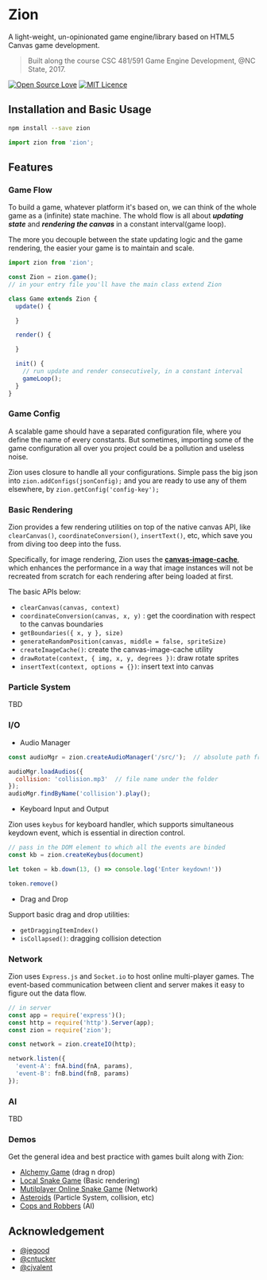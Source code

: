 # Zion

A light-weight, un-opinionated game engine/library based on HTML5 Canvas game development.

> Built along the course CSC 481/591 Game Engine Development, @NC State, 2017.

[![Open Source Love](https://badges.frapsoft.com/os/v1/open-source.svg?v=103)](https://github.com/ellerbrock/open-source-badges/)
[![MIT Licence](https://badges.frapsoft.com/os/mit/mit.svg?v=103)](https://opensource.org/licenses/mit-license.php)

## Installation and Basic Usage

```sh
npm install --save zion
```

```js
import zion from 'zion';
```

## Features

### Game Flow

To build a game, whatever platform it's based on, we can think of the whole game as a (infinite) state machine. The whold flow is all about ***updating state*** and ***rendering the canvas*** in a constant interval(game loop).

The more you decouple between the state updating logic and the game rendering, the easier your game is to maintain and scale.

```js
import zion from 'zion';

const Zion = zion.game();
// in your entry file you'll have the main class extend Zion

class Game extends Zion {
  update() {

  }

  render() {

  }

  init() {
    // run update and render consecutively, in a constant interval
    gameLoop();
  }
}
```

### Game Config

A scalable game should have a separated configuration file, where you define the name of every constants. But sometimes, importing some of the game configuration all over you project could be a pollution and useless noise.

Zion uses closure to handle all your configurations. Simple pass the big json into `zion.addConfigs(jsonConfig);` and you are ready to use any of them elsewhere, by `zion.getConfig('config-key');`

### Basic Rendering

Zion provides a few rendering utilities on top of the native canvas API, like `clearCanvas()`, `coordinateConversion()`, `insertText()`, etc, which save you from diving too deep into the fuss.

Specifically, for image rendering, Zion uses the [**canvas-image-cache**](https://github.com/thomasyimgit/canvas-image-cache), which enhances the performance in a way that image instances will not be recreated from scratch for each rendering after being loaded at first.

The basic APIs below:

* `clearCanvas(canvas, context)`
* `coordinateConversion(canvas, x, y)` : get the coordination with respect to the canvas boundaries
* `getBoundaries({ x, y }, size)`
* `generateRandomPosition(canvas, middle = false, spriteSize)`
* `createImageCache()`: create the canvas-image-cache utility
* `drawRotate(context, { img, x, y, degrees })`: draw rotate sprites
* `insertText(context, options = {})`: insert text into canvas

### Particle System

TBD

### I/O

* Audio Manager

<!--- The APIs of audio manager should be modified further --->

```js
const audioMgr = zion.createAudioManager('/src/');  // absolute path from root folder

audioMgr.loadAudios({
  collision: 'collision.mp3'  // file name under the folder
});
audioMgr.findByName('collision').play();
```

* Keyboard Input and Output

Zion uses `keybus` for keyboard handler, which supports simultaneous keydown event, which is essential in direction control.

<!--- The APIs of keybus should be modified further --->

```js
// pass in the DOM element to which all the events are binded
const kb = zion.createKeybus(document)

let token = kb.down(13, () => console.log('Enter keydown!'))

token.remove()
```

* Drag and Drop

Support basic drag and drop utilities:

* `getDraggingItemIndex()`
* `isCollapsed()`: dragging collision detection

### Network

Zion uses `Express.js` and `Socket.io` to host online multi-player games. The event-based communication between client and server makes it easy to figure out the data flow.

<!--- The APIs should be modified further --->

```js
// in server
const app = require('express')();
const http = require('http').Server(app);
const zion = require('zion');

const network = zion.createIO(http);

network.listen({
  'event-A': fnA.bind(fnA, params),
  'event-B': fnB.bind(fnB, params)
});
```

### AI

TBD

### Demos

Get the general idea and best practice with games built along with Zion:

* [Alchemy Game]() (drag n drop)
* [Local Snake Game]() (Basic rendering)
* [Mutilplayer Online Snake Game]() (Network)
* [Asteroids]() (Particle System, collision, etc)
* [Cops and Robbers]() (AI)
## Acknowledgement

* [@jegood]()
* [@cntucker]()
* [@cjvalent]()
